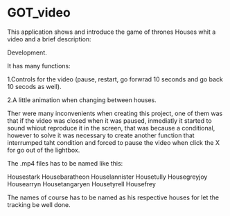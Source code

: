 # GOT_video

This application shows and introduce the game of thrones Houses whit a video and a brief description:

Development.

It has many functions: 

1.Controls for the video (pause, restart, go forwrad 10 seconds and go back 10 secods as well).

2.A little animation when changing between houses.

Ther were many inconvenients when creating this project, one of them was that if the video was closed when it was paused, inmediatly it started to sound whiout reproduce it in the screen, that was because a conditional, however to solve it was necessary to create another function that interrumped taht condition and forced to pause the video when click the X for go out of the lightbox.


The .mp4 files has to be named like this:

Housestark
Housebaratheon
Houselannister
Housetully
Housegreyjoy
Housearryn
Housetangaryen
Housetyrell
Housefrey

The names of course has to be named as his respective houses for let the tracking be well done.